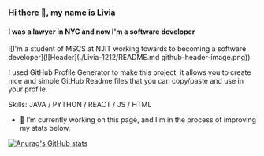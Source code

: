 ### Hi there 👋, my name is Livia
#### I was a lawyer in NYC and now I'm a software developer
![I'm a student of MSCS at NJIT working towards to becoming a software developer](![Header](./Livia-1212/README.md github-header-image.png))

I used GitHub Profile Generator to make this project, it allows you to create nice and simple GitHub Readme files that you can copy/paste and use in your profile.

Skills: JAVA / PYTHON / REACT / JS / HTML 

- 🔭 I’m currently working on this page, and I'm in the process of improving my stats below. 






[![Anurag's GitHub stats](https://github-readme-stats.vercel.app/api?username=livia-1212)](https://github.com/anuraghazra/github-readme-stats)

